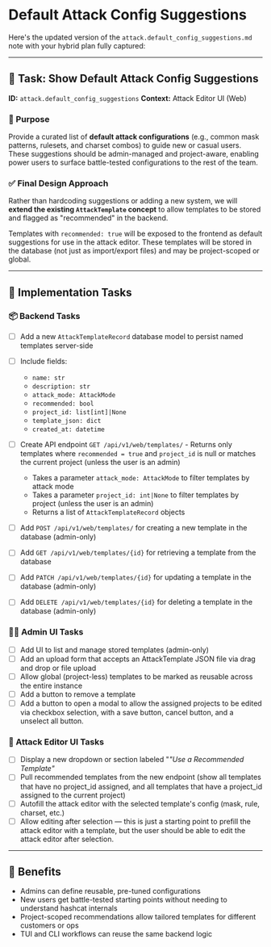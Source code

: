 # Default Attack Config Suggestions

Here's the updated version of the `attack.default_config_suggestions.md` note with your hybrid plan fully captured:

---

## 🧠 Task: Show Default Attack Config Suggestions

**ID:** `attack.default_config_suggestions`
**Context:** Attack Editor UI (Web)

### 🧭 Purpose

Provide a curated list of **default attack configurations** (e.g., common mask patterns, rulesets, and charset combos) to guide new or casual users. These suggestions should be admin-managed and project-aware, enabling power users to surface battle-tested configurations to the rest of the team.

### ✅ Final Design Approach

Rather than hardcoding suggestions or adding a new system, we will **extend the existing `AttackTemplate` concept** to allow templates to be stored and flagged as "recommended" in the backend.

Templates with `recommended: true` will be exposed to the frontend as default suggestions for use in the attack editor. These templates will be stored in the database (not just as import/export files) and may be project-scoped or global.

---

## 🔧 Implementation Tasks

### 📦 Backend Tasks

- [ ] Add a new `AttackTemplateRecord` database model to persist named templates server-side

- [ ] Include fields:

    - `name: str`
    - `description: str`
    - `attack_mode: AttackMode`
    - `recommended: bool`
    - `project_id: list[int]|None`
    - `template_json: dict`
    - `created_at: datetime`

- [ ] Create API endpoint `GET /api/v1/web/templates/` - Returns only templates where `recommended = true` and `project_id` is null or matches the current project (unless the user is an admin)

    - Takes a parameter `attack_mode: AttackMode` to filter templates by attack mode
    - Takes a parameter `project_id: int|None` to filter templates by project (unless the user is an admin)
    - Returns a list of `AttackTemplateRecord` objects

- [ ] Add `POST /api/v1/web/templates/` for creating a new template in the database (admin-only)

- [ ] Add `GET /api/v1/web/templates/{id}` for retrieving a template from the database

- [ ] Add `PATCH /api/v1/web/templates/{id}` for updating a template in the database (admin-only)

- [ ] Add `DELETE /api/v1/web/templates/{id}` for deleting a template in the database (admin-only)

### 🧑‍💼 Admin UI Tasks

- [ ] Add UI to list and manage stored templates (admin-only)
- [ ] Add an upload form that accepts an AttackTemplate JSON file via drag and drop or file upload
- [ ] Allow global (project-less) templates to be marked as reusable across the entire instance
- [ ] Add a button to remove a template
- [ ] Add a button to open a modal to allow the assigned projects to be edited via checkbox selection, with a save button, cancel button, and a unselect all button.

### 🎨 Attack Editor UI Tasks

- [ ] Display a new dropdown or section labeled "_"Use a Recommended Template"_
- [ ] Pull recommended templates from the new endpoint (show all templates that have no project_id assigned, and all templates that have a project_id assigned to the current project)
- [ ] Autofill the attack editor with the selected template's config (mask, rule, charset, etc.)
- [ ] Allow editing after selection — this is just a starting point to prefill the attack editor with a template, but the user should be able to edit the attack editor after selection.

---

## 🧠 Benefits

- Admins can define reusable, pre-tuned configurations
- New users get battle-tested starting points without needing to understand hashcat internals
- Project-scoped recommendations allow tailored templates for different customers or ops
- TUI and CLI workflows can reuse the same backend logic
